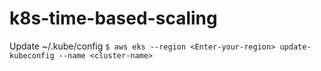 # k8s-time-based-scaling

Update ~/.kube/config
`$ aws eks --region <Enter-your-region> update-kubeconfig --name <cluster-name>`
